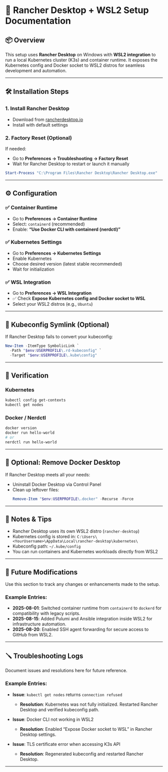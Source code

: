 # 🧾 Rancher Desktop + WSL2 Setup Documentation

## 📦 Overview

This setup uses **Rancher Desktop** on Windows with **WSL2 integration** to run a local Kubernetes cluster (K3s) and container runtime. It exposes the Kubernetes config and Docker socket to WSL2 distros for seamless development and automation.

---

## 🛠️ Installation Steps

### 1. Install Rancher Desktop
- Download from [rancherdesktop.io](https://rancherdesktop.io)
- Install with default settings

### 2. Factory Reset (Optional)
If needed:
- Go to **Preferences → Troubleshooting → Factory Reset**
- Wait for Rancher Desktop to restart or launch it manually

```powershell
Start-Process "C:\Program Files\Rancher Desktop\Rancher Desktop.exe"
```

---

## ⚙️ Configuration

### ✅ Container Runtime
- Go to **Preferences → Container Runtime**
- Select: `containerd` (recommended)
- Enable: **“Use Docker CLI with containerd (nerdctl)”**

### ✅ Kubernetes Settings
- Go to **Preferences → Kubernetes Settings**
- Enable Kubernetes
- Choose desired version (latest stable recommended)
- Wait for initialization

### ✅ WSL Integration
- Go to **Preferences → WSL Integration**
- ✅ Check **Expose Kubernetes config and Docker socket to WSL**
- Select your WSL2 distros (e.g., `Ubuntu`)

---

## 🔗 Kubeconfig Symlink (Optional)

If Rancher Desktop fails to convert your kubeconfig:

```powershell
New-Item -ItemType SymbolicLink `
  -Path "$env:USERPROFILE\.rd-kubeconfig" `
  -Target "$env:USERPROFILE\.kube\config"
```

---

## 🧪 Verification

### Kubernetes
```bash
kubectl config get-contexts
kubectl get nodes
```

### Docker / Nerdctl
```bash
docker version
docker run hello-world
# or
nerdctl run hello-world
```

---

## 🧼 Optional: Remove Docker Desktop

If Rancher Desktop meets all your needs:

- Uninstall Docker Desktop via Control Panel
- Clean up leftover files:
  ```powershell
  Remove-Item "$env:USERPROFILE\.docker" -Recurse -Force
  ```

---

## 🧠 Notes & Tips

- Rancher Desktop uses its own WSL2 distro (`rancher-desktop`)
- Kubernetes config is stored in:
  `C:\Users\<YourUsername>\AppData\Local\rancher-desktop\kubernetes\`
- Kubeconfig path:
  `~/.kube/config`
- You can run containers and Kubernetes workloads directly from WSL2

---

## 🔧 Future Modifications

Use this section to track any changes or enhancements made to the setup.

### Example Entries:
- **2025-08-01**: Switched container runtime from `containerd` to `dockerd` for compatibility with legacy scripts.
- **2025-08-15**: Added Pulumi and Ansible integration inside WSL2 for infrastructure automation.
- **2025-08-20**: Enabled SSH agent forwarding for secure access to GitHub from WSL2.

---

## 🪛 Troubleshooting Logs

Document issues and resolutions here for future reference.

### Example Entries:
- **Issue**: `kubectl get nodes` returns `connection refused`
  - **Resolution**: Kubernetes was not fully initialized. Restarted Rancher Desktop and verified kubeconfig path.

- **Issue**: Docker CLI not working in WSL2
  - **Resolution**: Enabled “Expose Docker socket to WSL” in Rancher Desktop settings.

- **Issue**: TLS certificate error when accessing K3s API
  - **Resolution**: Regenerated kubeconfig and restarted Rancher Desktop.

---

